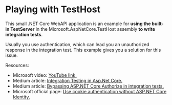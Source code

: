 # Playing with TestHost

This small .NET Core WebAPI application is an example for **using the built-in TestServer** in the Microsoft.AspNetCore.TestHost assembly **to write integration tests**.

Usually you use authentication, which can lead you an unauthorized response in the integration test. This example gives you a solution for this issue.

Resources:
- Microsoft video: [YouTube link.](https://www.youtube.com/watch?v=O3AvN2Rr1uI "YouTube link.")
- Medium article: [Integration Testing in Asp.Net Core.](https://koukia.ca/integration-testing-in-asp-net-core-2-0-51d14ede3968 "Integration Testing in Asp.Net Core.")
- Medium article: [Bypassing ASP.NET Core Authorize in integration tests.](https://medium.com/jackwild/bypassing-asp-net-core-2-0-authorize-tags-in-integration-tests-7bda8fcb0eca "Bypassing ASP.NET Core Authorize in integration tests.")
- Microsoft official page: [Use cookie authentication without ASP.NET Core Identity.](https://docs.microsoft.com/en-ie/aspnet/core/security/authentication/cookie?view=aspnetcore-2.2 "Use cookie authentication without ASP.NET Core Identity.")